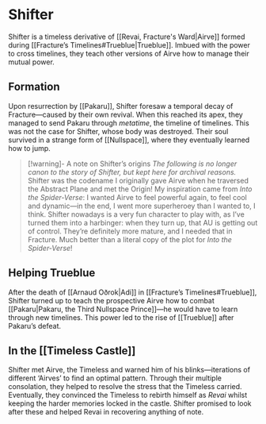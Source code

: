 # Shifter
Shifter is a timeless derivative of [[Revai, Fracture's Ward|Airve]] formed during [[Fracture’s Timelines#Trueblue|Trueblue]]. Imbued with the power to cross timelines, they teach other versions of Airve how to manage their mutual power.

## Formation
Upon resurrection by [[Pakaru]], Shifter foresaw a temporal decay of Fracture—caused by their own revival. When this reached its apex, they managed to send Pakaru through *metatime*, the timeline of timelines. This was not the case for Shifter, whose body was destroyed. Their soul survived in a strange form of [[Nullspace]], where they eventually learned how to jump.

> [!warning]- A note on Shifter’s origins
> *The following is no longer canon to the story of Shifter, but kept here for archival reasons.*
> Shifter was the codename I originally gave Airve when he traversed the Abstract Plane and met the Origin! My inspiration came from *Into the Spider-Verse*: I wanted Airve to feel powerful again, to feel cool and dynamic—in the end, I went more superheroey than I wanted to, I think. Shifter nowadays is a very fun character to play with, as I’ve turned them into a harbinger: when they turn up, that AU is getting out of control. They’re definitely more mature, and I needed that in Fracture. Much better than a literal copy of the plot for *Into the Spider-Verse*!

## Helping Trueblue
After the death of [[Arnaud Oðrok|Adi]] in [[Fracture’s Timelines#Trueblue]], Shifter turned up to teach the prospective Airve how to combat [[Pakaru|Pakaru, the Third Nullspace Prince]]—he would have to learn through new timelines. This power led to the rise of [[Trueblue]] after Pakaru’s defeat.

## In the [[Timeless Castle]]
Shifter met Airve, the Timeless and warned him of his blinks—iterations of different ‘Airves’ to find an optimal pattern. Through their multiple consolation, they helped to resolve the stress that the Timeless carried. Eventually, they convinced the Timeless to rebirth himself as *Revai* whilst keeping the harder memories locked in the castle. Shifter promised to look after these and helped Revai in recovering anything of note.